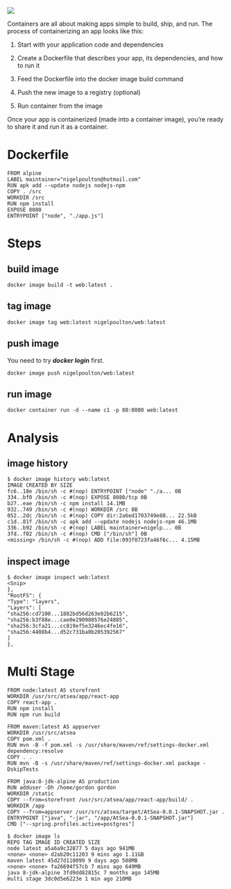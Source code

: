 ![](https://tcs.teambition.net/storage/312g4288f43d970570c8d3a55db5cbcc91d6?Signature=eyJhbGciOiJIUzI1NiIsInR5cCI6IkpXVCJ9.eyJBcHBJRCI6IjU5Mzc3MGZmODM5NjMyMDAyZTAzNThmMSIsIl9hcHBJZCI6IjU5Mzc3MGZmODM5NjMyMDAyZTAzNThmMSIsIl9vcmdhbml6YXRpb25JZCI6IiIsImV4cCI6MTY1MDUzNDM0NywiaWF0IjoxNjQ5OTI5NTQ3LCJyZXNvdXJjZSI6Ii9zdG9yYWdlLzMxMmc0Mjg4ZjQzZDk3MDU3MGM4ZDNhNTVkYjVjYmNjOTFkNiJ9.yt3GloNtYGBrImAZFk3mqkl78HhG6i7uGQdd5HmY-nU&download=image.png "")

Containers are all about making apps simple to build, ship, and run. The process of containerizing an app looks like this:

1. Start with your application code and dependencies

1. Create a Dockerfile that describes your app, its dependencies, and how to run it

1. Feed the Dockerfile into the docker image build command

1. Push the new image to a registry (optional)

1. Run container from the image

Once your app is containerized (made into a container image), you’re ready to share it and run it as a container.

# Dockerfile

```text
FROM alpine
LABEL maintainer="nigelpoulton@hotmail.com"
RUN apk add --update nodejs nodejs-npm
COPY . /src
WORKDIR /src
RUN npm install
EXPOSE 8080
ENTRYPOINT ["node", "./app.js"]
```

# Steps

## build image

 `docker image build -t web:latest .`

## tag image

 `docker image tag web:latest nigelpoulton/web:latest`

## push image 

You need to try ***docker login*** first.

`docker image push nigelpoulton/web:latest`

## run image

`docker container run -d --name c1 -p 80:8080 web:latest`

# Analysis

## image history

```shell
$ docker image history web:latest
IMAGE CREATED BY SIZE
fc6..18e /bin/sh -c #(nop) ENTRYPOINT ["node" "./a... 0B
334..bf0 /bin/sh -c #(nop) EXPOSE 8080/tcp 0B
b27..eae /bin/sh -c npm install 14.1MB
932..749 /bin/sh -c #(nop) WORKDIR /src 0B
052..2dc /bin/sh -c #(nop) COPY dir:2a6ed1703749e80... 22.5kB
c1d..81f /bin/sh -c apk add --update nodejs nodejs-npm 46.1MB
336..b92 /bin/sh -c #(nop) LABEL maintainer=nigelp... 0B
3fd..f02 /bin/sh -c #(nop) CMD ["/bin/sh"] 0B
<missing> /bin/sh -c #(nop) ADD file:093f0723fa46f6c... 4.15MB
```

## inspect image

```shell
$ docker image inspect web:latest
<Snip>
},
"RootFS": {
"Type": "layers",
"Layers": [
"sha256:cd7100...1882bd56d263e02b6215",
"sha256:b3f88e...cae0e290980576e24885",
"sha256:3cfa21...cc819ef5e3246ec4fe16",
"sha256:4408b4...d52c731ba0b205392567"
]
},

```

# Multi Stage

```shell
FROM node:latest AS storefront
WORKDIR /usr/src/atsea/app/react-app
COPY react-app .
RUN npm install
RUN npm run build

FROM maven:latest AS appserver
WORKDIR /usr/src/atsea
COPY pom.xml .
RUN mvn -B -f pom.xml -s /usr/share/maven/ref/settings-docker.xml dependency:resolve
COPY . .
RUN mvn -B -s /usr/share/maven/ref/settings-docker.xml package -DskipTests

FROM java:8-jdk-alpine AS production
RUN adduser -Dh /home/gordon gordon
WORKDIR /static
COPY --from=storefront /usr/src/atsea/app/react-app/build/ .
WORKDIR /app
COPY --from=appserver /usr/src/atsea/target/AtSea-0.0.1-SNAPSHOT.jar .
ENTRYPOINT ["java", "-jar", "/app/AtSea-0.0.1-SNAPSHOT.jar"]
CMD ["--spring.profiles.active=postgres"]

```

```shell
$ docker image ls
REPO TAG IMAGE ID CREATED SIZE
node latest a5a6a9c32877 5 days ago 941MB
<none> <none> d2ab20c11203 9 mins ago 1.11GB
maven latest 45d27d110099 9 days ago 508MB
<none> <none> fa26694f57cb 7 mins ago 649MB
java 8-jdk-alpine 3fd9dd82815c 7 months ago 145MB
multi stage 3dc0d5e6223e 1 min ago 210MB

```

